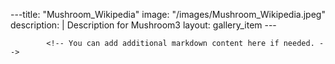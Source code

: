 ---title: "Mushroom_Wikipedia"
            image: "/images/Mushroom_Wikipedia.jpeg"
            description: |
            Description for Mushroom3
            layout: gallery_item
            ---

            <!-- You can add additional markdown content here if needed. -->